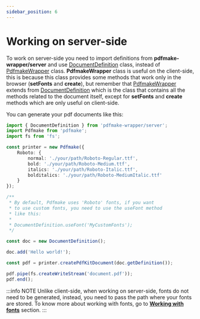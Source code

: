 ```yaml
---
sidebar_position: 6
---
```


# Working on server-side

To work on server-side you need to import definitions from **pdfmake-wrapper/server** and use [DocumentDefinition](#documentdefinition-class) class, instead of [PdfmakeWrapper](#pdfmakewrapper-members-client-side) class. **PdfmakeWrapper** class is useful on the client-side, this is because this class provides some methods that work only in the browser (**setFonts** and **create**), but remember that [PdfmakeWrapper](#pdfmakewrapper-members-client-side) extends from [DocumentDefinition](#documentdefinition-class) which is the class that contains all the methods related to the document itself, except for **setFonts** and **create** methods which are only useful on client-side.

You can generate your pdf documents like this:

```typescript
import { DocumentDefinition } from 'pdfmake-wrapper/server';
import Pdfmake from 'pdfmake';
import fs from 'fs';

const printer = new Pdfmake({
    Roboto: {
        normal: './your/path/Roboto-Regular.ttf',
        bold: './your/path/Roboto-Medium.ttf',
        italics: './your/path/Roboto-Italic.ttf',
        bolditalics: './your/path/Roboto-MediumItalic.ttf'
    }
});

/**
 * By default, Pdfmake uses 'Roboto' fonts, if you want 
 * to use custom fonts, you need to use the useFont method 
 * like this:
 * 
 * DocumentDefinition.useFont('MyCustomFonts');
 */

const doc = new DocumentDefinition();

doc.add('Hello world!');

const pdf = printer.createPdfKitDocument(doc.getDefinition());

pdf.pipe(fs.createWriteStream('document.pdf'));
pdf.end();
```

:::info NOTE
Unlike client-side, when working on server-side, fonts do not need to be generated, instead, you need to pass the path where your fonts are stored. To know more about working with fonts, go to **[Working with fonts](./working-with-fonts.md)** section.
:::
